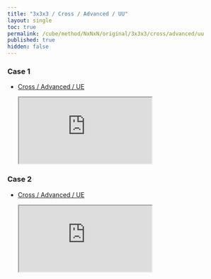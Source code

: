 ```yaml
---
title: "3x3x3 / Cross / Advanced / UU"
layout: single
toc: true
permalink: /cube/method/NxNxN/original/3x3x3/cross/advanced/uu
published: true
hidden: false
---
```


<head>
  <base target="_blank">
  <link
    rel   = "stylesheet"
    type  = "text/css"
    href  = "/assets/css/ruwix/iframe.css"
  >
  </style>
</head>



### Case 1

- [Cross / Advanced / UE](/cube/method/NxNxN/original/3x3x3/cross/advanced/ue)

  <iframe
    scrolling = "no"
    src       = "https://ruwix.com/widget/3d/?alg=R'&colored=U%20FD%20RD&setupmoves=R%20F'&hover=9&speed=500&flags=canvas&colors=F:cyan%20R:cyan%20D:cyan"
  ></iframe>

### Case 2

- [Cross / Advanced / UE](/cube/method/NxNxN/original/3x3x3/cross/advanced/ue)

  <iframe
    scrolling = "no"
    src       = "https://ruwix.com/widget/3d/?alg=F%20U2&colored=U%20FD%20RD&setupmoves=R%20F'&hover=9&speed=500&flags=canvas&colors=F:cyan%20R:cyan%20D:cyan"
  ></iframe>
